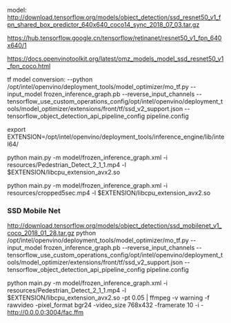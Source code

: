 model: http://download.tensorflow.org/models/object_detection/ssd_resnet50_v1_fpn_shared_box_predictor_640x640_coco14_sync_2018_07_03.tar.gz

https://hub.tensorflow.google.cn/tensorflow/retinanet/resnet50_v1_fpn_640x640/1

https://docs.openvinotoolkit.org/latest/omz_models_model_ssd_resnet50_v1_fpn_coco.html

tf model conversion: 
--python /opt/intel/openvino/deployment_tools/model_optimizer/mo_tf.py --input_model frozen_inference_graph.pb --reverse_input_channels --tensorflow_use_custom_operations_config/opt/intel/openvino/deployment_tools/model_optimizer/extensions/front/tf/ssd_v2_support.json --tensorflow_object_detection_api_pipeline_config pipeline.config

export EXTENSION=/opt/intel/openvino/deployment_tools/inference_engine/lib/intel64/

python main.py -m model/frozen_inference_graph.xml -i resources/Pedestrian_Detect_2_1_1.mp4 -l $EXTENSION/libcpu_extension_avx2.so

python main.py -m model/frozen_inference_graph.xml -i resources/cropped5sec.mp4 -l $EXTENSION/libcpu_extension_avx2.so

### SSD Mobile Net
http://download.tensorflow.org/models/object_detection/ssd_mobilenet_v1_coco_2018_01_28.tar.gz
python /opt/intel/openvino/deployment_tools/model_optimizer/mo_tf.py --input_model frozen_inference_graph.pb --reverse_input_channels --tensorflow_use_custom_operations_config/opt/intel/openvino/deployment_tools/model_optimizer/extensions/front/tf/ssd_v2_support.json --tensorflow_object_detection_api_pipeline_config pipeline.config

python main.py -m model/frozen_inference_graph.xml -i resources/Pedestrian_Detect_2_1_1.mp4 -l $EXTENSION/libcpu_extension_avx2.so -pt 0.05 | ffmpeg -v warning -f rawvideo -pixel_format bgr24 -video_size 768x432 -framerate 10 -i - http://0.0.0.0:3004/fac.ffm
